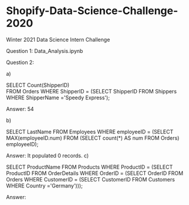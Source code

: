 # Shopify-Data-Science-Challenge-2020
Winter 2021 Data Science Intern Challenge

Question 1: Data_Analysis.ipynb


Question 2:

a) 

  SELECT Count(ShipperID)  
  FROM Orders 
  WHERE ShipperID = 
  (SELECT ShipperID 
  FROM Shippers  
  WHERE ShipperName ='Speedy Express');

  Answer: 54

b) 

  SELECT LastName
  FROM Employees
  WHERE employeeID =
    (SELECT MAX(employeeID.num)
        FROM (SELECT count(*) AS num
              FROM Orders) employeeID);

  Answer: It populated 0 records. 
c) 

  SELECT ProductName FROM Products
  WHERE ProductID =
    (SELECT ProductID FROM OrderDetails
  WHERE OrderID =
      (SELECT OrderID FROM Orders
  WHERE CustomerID =
      (SELECT CustomerID FROM Customers
  WHERE Country ='Germany')));

  Answer: 
